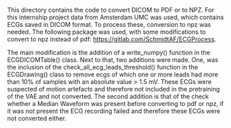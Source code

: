This directory contains the code to convert DICOM to PDF or to NPZ. For this internship project data from Amsterdam UMC was used, which contains ECGs saved in DICOM format. To process these, conversion to npz was needed. The following package was used, with some modifications to convert to npz instead of pdf: https://gitlab.com/SchmidtAF/ECGProcess. 

The main modification is the addition of a write_numpy() function in the ECGDICOMTable() class. Next to that, two additions were made. One, was the inclusion of the check_all_ecg_leads_threshold() function in the ECGDrawing() class to remove ecgs of which one or more leads had more than 10% of samples with an absolute value > 1.5 mV. These ECGs were suspected of motion artefacts and therefore not included in the pretraining of the VAE and not converted. The second addition is that of the check whether a Median Waveform was present before converting to pdf or npz, if it was not present the ECG recording failed and therefore these ECGs were not converted either.